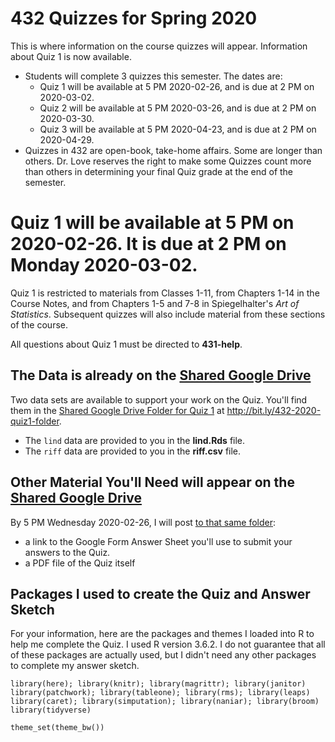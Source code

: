 # 432 Quizzes for Spring 2020

This is where information on the course quizzes will appear. Information about Quiz 1 is now available.

- Students will complete 3 quizzes this semester. The dates are:
    - Quiz 1 will be available at 5 PM 2020-02-26, and is due at 2 PM on 2020-03-02.
    - Quiz 2 will be available at 5 PM 2020-03-26, and is due at 2 PM on 2020-03-30.
    - Quiz 3 will be available at 5 PM 2020-04-23, and is due at 2 PM on 2020-04-29.
- Quizzes in 432 are open-book, take-home affairs. Some are longer than others. Dr. Love reserves the right to make some Quizzes count more than others in determining your final Quiz grade at the end of the semester.

# Quiz 1 will be available at 5 PM on 2020-02-26. It is due at 2 PM on Monday 2020-03-02.

Quiz 1 is restricted to materials from Classes 1-11, from Chapters 1-14 in the Course Notes, and from Chapters 1-5 and 7-8 in Spiegelhalter's *Art of Statistics*. Subsequent quizzes will also include material from these sections of the course.

All questions about Quiz 1 must be directed to **431-help**. 

## The Data is already on the [Shared Google Drive](http://bit.ly/432-2020-quiz1-folder)

Two data sets are available to support your work on the Quiz. You'll find them in the [Shared Google Drive Folder for Quiz 1](http://bit.ly/432-2020-quiz1-folder) at http://bit.ly/432-2020-quiz1-folder.

- The `lind` data are provided to you in the **lind.Rds** file.
- The `riff` data are provided to you in the **riff.csv** file.

## Other Material You'll Need will appear on the [Shared Google Drive](http://bit.ly/432-2020-quiz1-folder)

By 5 PM Wednesday 2020-02-26, I will post [to that same folder](http://bit.ly/432-2020-quiz1-folder):

- a link to the Google Form Answer Sheet you'll use to submit your answers to the Quiz.
- a PDF file of the Quiz itself

## Packages I used to create the Quiz and Answer Sketch

For your information, here are the packages and themes I loaded into R to help me complete the Quiz. I used R version 3.6.2. I do not guarantee that all of these packages are actually used, but I didn't need any other packages to complete my answer sketch.

```{r packages, message = FALSE}
library(here); library(knitr); library(magrittr); library(janitor)
library(patchwork); library(tableone); library(rms); library(leaps)
library(caret); library(simputation); library(naniar); library(broom)
library(tidyverse)

theme_set(theme_bw())
```

